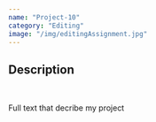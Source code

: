 ```yaml
---
name: "Project-10"
category: "Editing"
image: "/img/editingAssignment.jpg"
---
```


<h2 class='text-xl font-bold'>Description</h2>
<br>
<p>Full text that decribe my project</p>